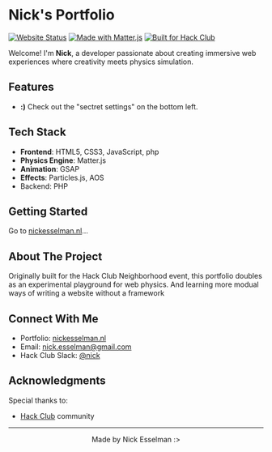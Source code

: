 # Nick's Portfolio

[![Website Status](https://img.shields.io/website?url=https%3A%2F%2Fnickesselman.nl)](https://nickesselman.nl)
[![Made with Matter.js](https://img.shields.io/badge/Made%20with-Matter.js-brightgreen)](https://brm.io/matter-js/)
[![Built for Hack Club](https://img.shields.io/badge/Built%20for-Hack%20Club-red)](https://hackclub.com)

Welcome! I'm **Nick**, a developer passionate about creating immersive web experiences where creativity meets physics simulation.

## Features

- **:)** Check out the "sectret settings" on the bottom left.

## Tech Stack

- **Frontend**: HTML5, CSS3, JavaScript, php
- **Physics Engine**: Matter.js
- **Animation**: GSAP
- **Effects**: Particles.js, AOS
- Backend: PHP

## Getting Started

Go to [nickesselman.nl](https://nickesselman.nl)...

## About The Project

Originally built for the Hack Club Neighborhood event, this portfolio doubles as an experimental playground for web physics. And learning more modual ways of writing a website without a framework

## Connect With Me

- Portfolio: [nickesselman.nl](https://nickesselman.nl)
- Email: [nick.esselman@gmail.com](mailto:nick.esselman@gmail.com)
- Hack Club Slack: [@nick](https://hackclub.com)

## Acknowledgments

Special thanks to:
- [Hack Club](https://hackclub.com) community

---

<p align="center">Made by Nick Esselman :></p>

